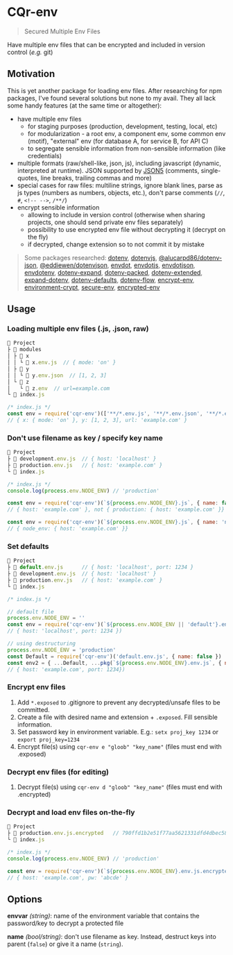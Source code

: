 # CQr-env

> Secured Multiple Env Files

Have multiple env files that can be encrypted and included in version control (_e.g._ git)

## Motivation

This is yet another package for loading env files. After researching for npm packages, I've found several solutions but none to my avail. They all lack some handy features (at the same time or altogether):

* have multiple env files
  * for staging purposes (production, development, testing, local, etc)
  * for modularization - a root env, a component env, some common env (motif), "external" env (for database A, for service B, for API C)
  * to segregate sensible information from non-sensible information (like credentials)
* multiple formats (raw/shell-like, json, js), including javascript (dynamic, interpreted at runtime). JSON supported by [JSON5](https://json5.org) (comments, single-quotes, line breaks, trailing commas and more)
* special cases for raw files: multiline strings, ignore blank lines, parse as js types (numbers as numbers, objects, etc.), don't parse comments (`//`, `#`, `<!-- -->`, `/**/`)
* encrypt sensible information
  * allowing to include in version control (otherwise when sharing projects, one should send private env files separately)
  * possibility to use encrypted env file without decrypting it (decrypt on the fly)
  * if decrypted, change extension so to not commit it by mistake

> Some packages researched: [dotenv](https://www.npmjs.com/package/dotenv), [dotenvjs](https://www.npmjs.com/package/dotenvjs), [@alucarpd86/dotenv-json](https://www.npmjs.com/package/@alucarpd86/dotenv-json), [@eddiewen/dotenvjson](https://www.npmjs.com/package/@eddiewen/dotenvjson), [envdot](https://www.npmjs.com/package/envdot), [envdotjs](https://www.npmjs.com/package/envdotjs), [envdotjson](https://www.npmjs.com/package/envdotjson), [envdotenv](https://www.npmjs.com/package/envdotenv), [dotenv-expand](https://www.npmjs.com/package/dotenv-expand), [dotenv-packed](https://www.npmjs.com/package/dotenv-packed), [dotenv-extended](https://www.npmjs.com/package/dotenv-extended), [expand-dotenv](https://www.npmjs.com/package/expand-dotenv), [dotenv-defaults](https://www.npmjs.com/package/dotenv-defaults), [dotenv-flow](https://www.npmjs.com/package/dotenv-flow), [encrypt-env](https://www.npmjs.com/package/encrypt-env), [environment-crypt](https://www.npmjs.com/package/environment-crypt), [secure-env](https://www.npmjs.com/package/secure-env), [encrypted-env](https://www.npmjs.com/package/encrypted-env)

## Usage

### Loading multiple env files (.js, .json, raw)

```js
📂 Project
├ 📂 modules
│ ├ 📂 x
│ │ └ 📄 x.env.js  // { mode: 'on' }
│ ├ 📂 y
│ │ └ 📄 y.env.json  // [1, 2, 3]
│ └ 📂 z
│   └ 📄 z.env  // url=example.com
└ 📄 index.js
```

```js
/* index.js */
const env = require('cqr-env')(['**/*.env.js', '**/*.env.json', '**/*.env'])
// { x: { mode: 'on' }, y: [1, 2, 3], url: 'example.com' }
```

### Don't use filename as key / specify key name

```js
📂 Project
├ 📄 development.env.js  // { host: 'localhost' }
├ 📄 production.env.js   // { host: 'example.com' }
└ 📄 index.js
```

```js
/* index.js */
console.log(process.env.NODE_ENV) // 'production'

const env = require('cqr-env')(`${process.env.NODE_ENV}.js`, { name: false })
// { host: 'example.com' }, not { production: { host: 'example.com' }}

const env = require('cqr-env')(`${process.env.NODE_ENV}.js`, { name: 'node_env' })
// { node_env: { host: 'example.com' }}
```

### Set defaults

```js
📂 Project
├ 📄 default.env.js      // { host: 'localhost', port: 1234 }
├ 📄 development.env.js  // { host: 'localhost' }
├ 📄 production.env.js   // { host: 'example.com' }
└ 📄 index.js
```

```js
/* index.js */

// default file
process.env.NODE_ENV = ''
const env = require('cqr-env')(`${process.env.NODE_ENV || 'default'}.env.js`, { name: false })
// { host: 'localhost', port: 1234 })

// using destructuring
process.env.NODE_ENV = 'production'
const Default = require('cqr-env')('default.env.js', { name: false })
const env2 = { ...Default, ...pkg(`${process.env.NODE_ENV}.env.js`, { name: false }) }
// { host: 'example.com', port: 1234})
```

### Encrypt env files

1. Add `*.exposed` to .gitignore to prevent any decrypted/unsafe files to be committed.
2. Create a file with desired name and extension + `.exposed`. Fill sensible information.
3. Set password key in environment variable. E.g.: `setx proj_key 1234` or `export proj_key=1234`
4. Encrypt file(s) using `cqr-env e "gloob" "key_name"` (files must end with .exposed)

### Decrypt env files (for editing)

1. Decrypt file(s) using `cqr-env d "gloob" "key_name"` (files must end with .encrypted)

### Decrypt and load env files on-the-fly

```js
📂 Project
├ 📄 production.env.js.encrypted   // 790ffd1b2e51f77aa5621331dfd4dbec586d4276076c2129562cd2baef4fbb937574ab2b9416b9e06b5bf9d273f7a5f8P7PhoZco+zGRQJnddS7VwmTxZr6gd+4jwCsp1yLG0ck+RzoRXgExT/3tvMgwGp0AVJ8MFtcsybRNbuv6dq0RM4HmAIwQCDi5con96O8YjyAmKlsBj2G1nDb1GZ7iBD2EWX8w9GlRop6b12H5FyxxLB9BUGYcdg83vTW5s3+PgNZ9Mlx2LFLZiApn4DR91GOsB13wgCoy/7CZa+6wOiguIOtw+H1pGWunmJmi8NR3HGhbJp7Gmj4b6URAFuUgg0FGKUY2JCLQfLM4ogSE3QbSZwlzQZ5mawRrNm8PhPrG0+RXozyClYo3e0SsZeqdVimL
└ 📄 index.js
```

```js
/* index.js */
console.log(process.env.NODE_ENV) // 'production'

const env = require('cqr-env')(`${process.env.NODE_ENV}.env.js.encrypted`, { name: false, envvar: 'key_name' } )
// { host: 'example.com', pw: 'abcde' }
```

## Options

**envvar** _(string)_: name of the environment variable that contains the password/key to decrypt a protected file

**name** _(bool/string)_: don't use filename as key. Instead, destruct keys into parent (`false`) or give it a name (`string`).

